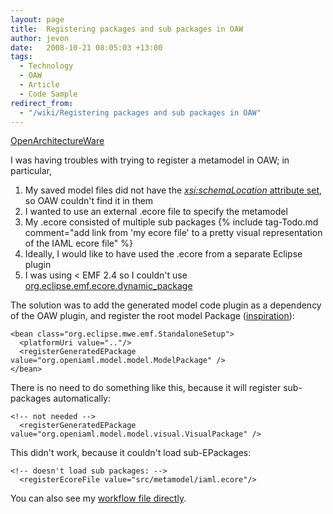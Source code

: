 ```yaml
---
layout: page
title:  Registering packages and sub packages in OAW
author: jevon
date:   2008-10-21 08:05:03 +13:00
tags:
  - Technology
  - OAW
  - Article
  - Code Sample
redirect_from:
  - "/wiki/Registering packages and sub packages in OAW"
---
```


[OpenArchitectureWare](openArchitectureWare.md)

I was having troubles with trying to register a metamodel in OAW; in particular,
1. My saved model files did not have the <a href="http://www.openarchitectureware.org/forum/print.php?id=9122">_xsi:<!-- -->schemaLocation_ attribute set</a>, so OAW couldn't find it in them
1. I wanted to use an external .ecore file to specify the metamodel
1. My .ecore consisted of multiple sub packages {% include tag-Todo.md comment="add link from 'my ecore file' to a pretty visual representation of the IAML ecore file" %}
1. Ideally, I would like to have used the .ecore from a separate Eclipse plugin
1. I was using < EMF 2.4 so I couldn't use <a href="http://www.eclipsezone.com/eclipse/forums/t107146.html">org.eclipse.emf.ecore.dynamic_package</a>

The solution was to add the generated model code plugin as a dependency of the OAW plugin, and register the root model Package (<a href="http://www.mmrotzek.de/software-development/model-driven/generate-html-report-of-a-model-transformation-tracing-model/trackback">inspiration</a>):

```
<bean class="org.eclipse.mwe.emf.StandaloneSetup">
  <platformUri value=".."/>
  <registerGeneratedEPackage value="org.openiaml.model.model.ModelPackage" />
</bean>
```

There is no need to do something like this, because it will register sub-packages automatically:

```
<!-- not needed -->
  <registerGeneratedEPackage value="org.openiaml.model.model.visual.VisualPackage" />
```

This didn't work, because it couldn't load sub-EPackages:

```
<!-- doesn't load sub packages: -->
  <registerEcoreFile value="src/metamodel/iaml.ecore"/>
```

You can also see my <a href="http://code.google.com/p/iaml/source/diff?spec=svn216&r=216&format=side&path=/branches/2008-10-codegen-oaw/org.openiaml.model.codegen.oaw/src/workflow/generator.oaw">workflow file directly</a>.
